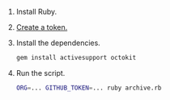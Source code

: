 1. Install Ruby.
1. [Create a token.](https://github.com/settings/tokens/new?description=archive%20script&scopes=repo)
1. Install the dependencies.

    ```sh
    gem install activesupport octokit
    ```

1. Run the script.

    ```sh
    ORG=... GITHUB_TOKEN=... ruby archive.rb
    ```
